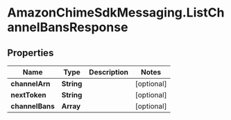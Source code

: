 # AmazonChimeSdkMessaging.ListChannelBansResponse

## Properties

Name | Type | Description | Notes
------------ | ------------- | ------------- | -------------
**channelArn** | **String** |  | [optional] 
**nextToken** | **String** |  | [optional] 
**channelBans** | **Array** |  | [optional] 


